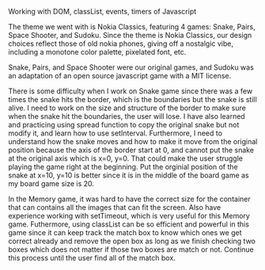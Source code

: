Working with DOM, classList, events, timers of Javascript

The theme we went with is Nokia Classics, featuring 4 games: Snake, Pairs, Space Shooter, and Sudoku.
Since the theme is Nokia Classics, our design choices reflect those of old nokia phones, giving off a nostalgic vibe, including a monotone color palette, pixelated font, etc.

Snake, Pairs, and Space Shooter were our original games, and Sudoku was an adaptation of an open source javascript game with a MIT license.

There is some difficulty when I work on Snake game since there was a few times the snake hits the border, which is the boundaries but the snake is still alive. I need to work on the size and structure of the border to make sure when the snake hit the boundaries, the user will lose. I have also learned and practicing using spread function to copy the original snake but not modify it, and learn how to use setInterval. Furthermore, I need to understand how the snake moves and how to make it move from the original position because the axis of the border start at 0, and cannot put the snake at the original axis which is x=0, y=0. That could make the user struggle playing the game right at the beginning. Put the orginial position of the snake at x=10, y=10 is better since it is in the middle of the board game as my board game size is 20. 

In the Memory game, it was hard to have the correct size for the container that can contains all the images that can fit the screen. Also have experience working with setTimeout, which is very useful for this Memory game. Futhermore, using classList can be so efficient and powerful in this game since it can keep track the match box to know which ones we get correct already and remove the open box as long as we finish checking two boxes which does not matter if those two boxes are match or not. Continue this process until the user find all of the match box. 
